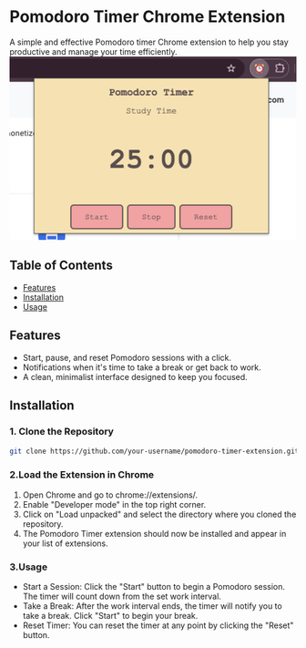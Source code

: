 # Pomodoro Timer Chrome Extension
A simple and effective Pomodoro timer Chrome extension to help you stay productive and manage your time efficiently.
![Alt text](/Screenshot.png)


## Table of Contents
- [Features](#features)
- [Installation](#installation)
- [Usage](#usage)

## Features

- Start, pause, and reset Pomodoro sessions with a click.
- Notifications when it's time to take a break or get back to work.
- A clean, minimalist interface designed to keep you focused.

## Installation

### 1. Clone the Repository

```bash
git clone https://github.com/your-username/pomodoro-timer-extension.git
```

### 2.Load the Extension in Chrome
1. Open Chrome and go to chrome://extensions/.
2. Enable "Developer mode" in the top right corner.
3. Click on "Load unpacked" and select the directory where you cloned the repository.
4. The Pomodoro Timer extension should now be installed and appear in your list of extensions.

### 3.Usage
- Start a Session: Click the "Start" button to begin a Pomodoro session. The timer will count down from the set work interval.
- Take a Break: After the work interval ends, the timer will notify you to take a break. Click "Start" to begin your break.
- Reset Timer: You can reset the timer at any point by clicking the "Reset" button.

